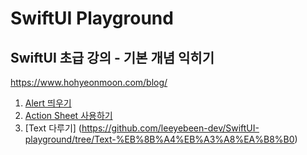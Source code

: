 # SwiftUI Playground

## SwiftUI 초급 강의 - 기본 개념 익히기

https://www.hohyeonmoon.com/blog/

1. [Alert 띄우기](https://github.com/leeyebeen-dev/SwiftUI-playground/tree/Alert-%EB%9D%84%EC%9A%B0%EA%B8%B0)
2. [Action Sheet 사용하기](https://github.com/leeyebeen-dev/SwiftUI-playground/tree/ActionSheet-%EC%82%AC%EC%9A%A9%ED%95%98%EA%B8%B0)
3. [Text 다루기] (https://github.com/leeyebeen-dev/SwiftUI-playground/tree/Text-%EB%8B%A4%EB%A3%A8%EA%B8%B0)
